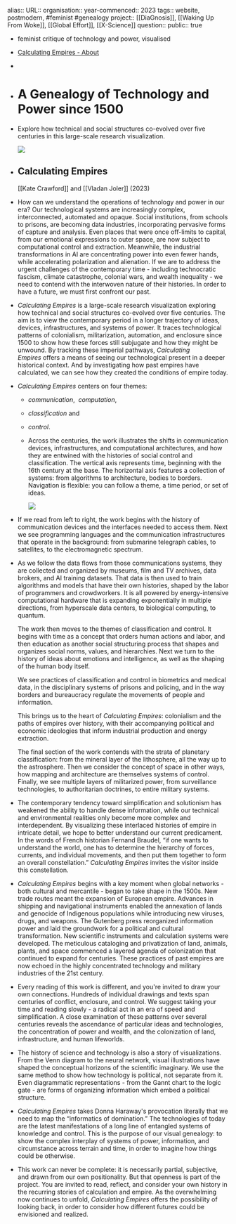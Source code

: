 alias::
URL::
organisation::
year-commenced:: 2023
tags:: website, postmodern, #feminist #genealogy 
project:: [[DiaGnosis]], [[Waking Up From Woke]], [[Global Effort]], [[X-Science]] 
question::
public:: true

- feminist critique of technology and power, visualised
- [Calculating Empires - About](https://calculatingempires.net/about.html)
-
- # A Genealogy of Technology and Power since 1500
- Explore how technical and social structures co-evolved over five centuries in this large-scale research visualization.
  
  ![](https://calculatingempires.net/content/about/about_Intro@2x.png)
- ##  Calculating Empires
  
  [[Kate Crawford]] and [[Vladan Joler]]  (2023)
- How can we understand the operations of technology and power in our era? Our technological systems are increasingly complex, interconnected, automated and opaque. Social institutions, from schools to prisons, are becoming data industries, incorporating pervasive forms of capture and analysis. Even places that were once off-limits to capital, from our emotional expressions to outer space, are now subject to computational control and extraction. Meanwhile, the industrial transformations in AI are concentrating power into even fewer hands, while accelerating polarization and alienation. If we are to address the urgent challenges of the contemporary time - including technocratic fascism, climate catastrophe, colonial wars, and wealth inequality - we need to contend with the interwoven nature of their histories. In order to have a future, we must first confront our past.
- *Calculating Empires* is a large-scale research visualization exploring how technical and social structures co-evolved over five centuries. The aim is to view the contemporary period in a longer trajectory of ideas, devices, infrastructures, and systems of power. It traces technological patterns of colonialism, militarization, automation, and enclosure since 1500 to show how these forces still subjugate and how they might be unwound. By tracking these imperial pathways, *Calculating Empires* offers a means of seeing our technological present in a deeper historical context. And by investigating how past empires have calculated, we can see how they created the conditions of empire today.
- *Calculating Empires* centers on four themes:
	- *communication*, 
	  *computation*,
	- *classification* and
	- *control*.
	- Across the centuries, the work illustrates the shifts in communication devices, infrastructures, and computational architectures, and how they are entwined with the histories of social control and classification. The vertical axis represents time, beginning with the 16th century at the base. The horizontal axis features a collection of systems: from algorithms to architecture, bodies to borders. Navigation is flexible: you can follow a theme, a time period, or set of ideas.
	  
	  ![](https://calculatingempires.net/content/about/about_01@2x.png)
- If we read from left to right, the work begins with the history of communication devices and the interfaces needed to access them. Next we see programming languages and the communication infrastructures that operate in the background: from submarine telegraph cables, to satellites, to the electromagnetic spectrum.
- As we follow the data flows from those communications systems, they are collected and organized by museums, film and TV archives, data brokers, and AI training datasets. That data is then used to train algorithms and models that have their own histories, shaped by the labor of programmers and crowdworkers. It is all powered by energy-intensive computational hardware that is expanding exponentially in multiple directions, from hyperscale data centers, to biological computing, to quantum.
  
  The work then moves to the themes of classification and control. It begins with time as a concept that orders human actions and labor, and then education as another social structuring process that shapes and organizes social norms, values, and hierarchies. Next we turn to the history of ideas about emotions and intelligence, as well as the shaping of the human body itself.
  
  We see practices of classification and control in biometrics and medical data, in the disciplinary systems of prisons and policing, and in the way borders and bureaucracy regulate the movements of people and information.
  
  This brings us to the heart of *Calculating Empires*: colonialism and the paths of empires over history, with their accompanying political and economic ideologies that inform industrial production and energy extraction.
  
  The final section of the work contends with the strata of planetary classification: from the mineral layer of the lithosphere, all the way up to the astrosphere. Then we consider the concept of space in other ways, how mapping and architecture are themselves systems of control. Finally, we see multiple layers of militarized power, from surveillance technologies, to authoritarian doctrines, to entire military systems.
- The contemporary tendency toward simplification and solutionism has weakened the ability to handle dense information, while our technical and environmental realities only become more complex and interdependent. By visualizing these interlaced histories of empire in intricate detail, we hope to better understand our current predicament. In the words of French historian Fernand Braudel, “if one wants to understand the world, one has to determine the hierarchy of forces, currents, and individual movements, and then put them together to form an overall constellation.” *Calculating Empires* invites the visitor inside this constellation.
- *Calculating Empires* begins with a key moment when global networks - both cultural and mercantile - began to take shape in the 1500s. New trade routes meant the expansion of European empire. Advances in shipping and navigational instruments enabled the annexation of lands and genocide of Indigenous populations while introducing new viruses, drugs, and weapons. The Gutenberg press reorganized information power and laid the groundwork for a political and cultural transformation. New scientific instruments and calculation systems were developed. The meticulous cataloging and privatization of land, animals, plants, and space commenced a layered agenda of colonization that continued to expand for centuries. These practices of past empires are now echoed in the highly concentrated technology and military industries of the 21st century.
- Every reading of this work is different, and you're invited to draw your own connections. Hundreds of individual drawings and texts span centuries of conflict, enclosure, and control. We suggest taking your time and reading slowly - a radical act in an era of speed and simplification. A close examination of these patterns over several centuries reveals the ascendance of particular ideas and technologies, the concentration of power and wealth, and the colonization of land, infrastructure, and human lifeworlds.
- The history of science and technology is also a story of visualizations. From the Venn diagram to the neural network, visual illustrations have shaped the conceptual horizons of the scientific imaginary. We use the same method to show how technology is political, not separate from it. Even diagrammatic representations - from the Gannt chart to the logic gate - are forms of organizing information which embed a political structure.
- *Calculating Empires* takes Donna Haraway's provocation literally that we need to map the “informatics of domination.” The technologies of today are the latest manifestations of a long line of entangled systems of knowledge and control. This is the purpose of our visual genealogy: to show the complex interplay of systems of power, information, and circumstance across terrain and time, in order to imagine how things could be otherwise.
- This work can never be complete: it is necessarily partial, subjective, and drawn from our own positionality. But that openness is part of the project. You are invited to read, reflect, and consider your own history in the recurring stories of calculation and empire. As the overwhelming now continues to unfold, *Calculating Empires* offers the possibility of looking back, in order to consider how different futures could be envisioned and realized.